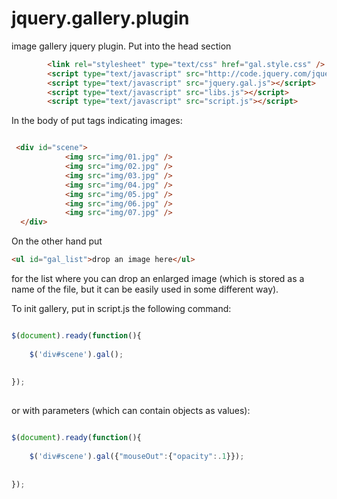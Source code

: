 jquery.gallery.plugin
=====================

image gallery jquery plugin.
Put into the head section 
```html
        <link rel="stylesheet" type="text/css" href="gal.style.css" />
        <script type="text/javascript" src="http://code.jquery.com/jquery-2.0.3.js"></script>
        <script type="text/javascript" src="jquery.gal.js"></script>
        <script type="text/javascript" src="libs.js"></script>
        <script type="text/javascript" src="script.js"></script>
```

In the body of put tags indicating images:

```html

 <div id="scene">
            <img src="img/01.jpg" />
            <img src="img/02.jpg" />
            <img src="img/03.jpg" />
            <img src="img/04.jpg" />
            <img src="img/05.jpg" />
            <img src="img/06.jpg" />
            <img src="img/07.jpg" />
  </div>

```

On the other hand put

```html
<ul id="gal_list">drop an image here</ul>
```
for the list where you can drop an enlarged image (which is stored as a name of the file, but it can be easily
used in some different way). 

To init gallery, put in script.js the following command:


```javascript

$(document).ready(function(){
    
    $('div#scene').gal();
    
    
});
    
```




or with parameters (which can contain objects as values):
```javascript

$(document).ready(function(){
    
    $('div#scene').gal({"mouseOut":{"opacity":.1}});
    
    
});
    
```


